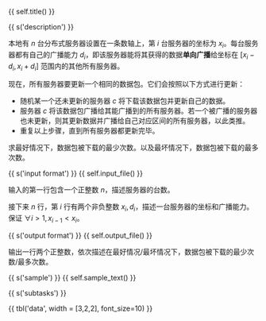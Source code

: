 {{ self.title() }}

{{ s('description') }}

本地有 $n$ 台分布式服务器设置在一条数轴上，第 $i$ 台服务器的坐标为 $x_i$。每台服务器都有自己的广播能力 $d_i$，即该服务器能将其获得的数据**单向广播**给坐标在 $[x_i - d_i, x_i + d_i]$ 范围内的其他所有服务器。

现在，所有服务器要更新一个相同的数据包。它们会按照以下方式进行更新：

+ 随机某一个还未更新的服务器 $c$ 将下载该数据包并更新自己的数据。
+ 服务器 $c$ 将该数据包广播给其能广播到的所有服务器。若一个被广播的服务器也未更新，则其更新数据并广播给自己对应区间的所有服务器，以此类推。
+ 重复以上步骤，直到所有服务器都更新完毕。

求最好情况下，数据包被下载的最少次数。以及最坏情况下，数据包被下载的最多次数。

{{ s('input format') }}
{{ self.input_file() }}

输入的第一行包含一个正整数 $n$，描述服务器的台数。

接下来 $n$ 行，第 $i$ 行有两个非负整数 $x_i, d_i$，描述一台服务器的坐标和广播能力。保证 $\forall i > 1, x_{i-1} < x_i$。

{{ s('output format') }}
{{ self.output_file() }}

输出一行两个正整数，依次描述在最好情况/最坏情况下，数据包被下载的最少次数/最多次数。

{{ s('sample') }}
{{ self.sample_text() }}

{{ s('subtasks') }}

{{ tbl('data', width = [3,2,2], font_size=10) }}
